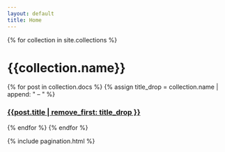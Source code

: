 ```yaml
---
layout: default
title: Home
---
```


<div class="wrapper">
{% for collection in site.collections %}
<h1>{{collection.name}}</h1>
{% for post in collection.docs %}
  {% assign title_drop = collection.name | append: " – " %}
  <h3><a href="{{post.url | prepend: site.baseurl}}">{{post.title | remove_first: title_drop }}</a></h3>
{% endfor %}
{% endfor %}

  {% include pagination.html %}
</div>
